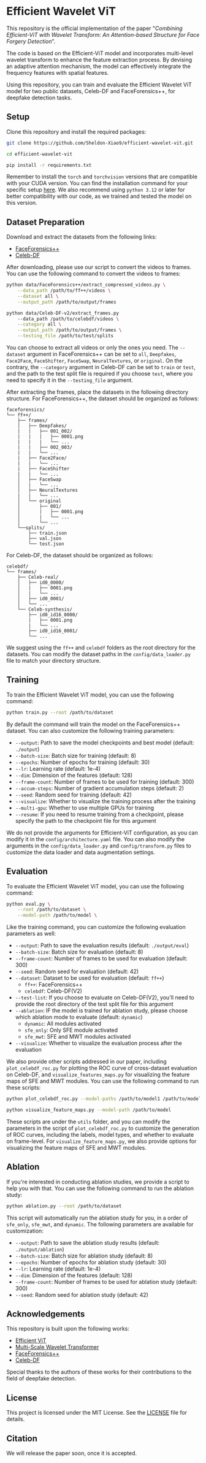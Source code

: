 # Efficient Wavelet ViT

This repository is the official implementation of the paper "_Combining Efficient-ViT with Wavelet Transform: An Attention-based Structure for Face Forgery Detection_". 

The code is based on the Efficient-ViT model and incorporates multi-level wavelet transform to enhance the feature extraction process. By devising an adaptive attention mechanism, the model can effectively integrate the frequency features with spatial features. 

Using this repository, you can train and evaluate the Efficient Wavelet ViT model for two public datasets, Celeb-DF and FaceForensics++, for deepfake detection tasks.

## Setup

Clone this repository and install the required packages:

```bash
git clone https://github.com/Sheldon-Xiao9/efficient-wavelet-vit.git

cd efficient-wavelet-vit

pip install -r requirements.txt
```

Remember to install the `torch` and `torchvision` versions that are compatible with your CUDA version. You can find the installation command for your specific setup [here](https://pytorch.org/get-started/locally/). We also recommend using `python 3.12` or later for better compatibility with our code, as we trained and tested the model on this version.

## Dataset Preparation

Download and extract the datasets from the following links:

- [FaceForensics++](https://github.com/ondyari/FaceForensics/tree/master/dataset)
- [Celeb-DF](https://github.com/yuezunli/celeb-deepfakeforensics)

After downloading, please use our script to convert the videos to frames. You can use the following command to convert the videos to frames:

```bash
python data/FaceForensics++/extract_compressed_videos.py \
    --data_path /path/to/ff++/videos \
    --dataset all \
    --output_path /path/to/output/frames

python data/Celeb-DF-v2/extract_frames.py 
    --data_path /path/to/celebdf/videos \
    --category all \
    --output_path /path/to/output/frames \
    --testing_file /path/to/test/splits
```

You can choose to extract all videos or only the ones you need. The `--dataset` argument in FaceForensics++ can be set to `all`, `Deepfakes`, `Face2Face`, `FaceShifter`, `FaceSwap`, `NeuralTextures`, or `original`. On the contrary, the `--category` argument in Celeb-DF can be set to `train` or `test`, and the path to the test split file is required if you choose `test`, where you need to specify it in the `--testing_file` argument.

After extracting the frames, place the datasets in the following directory structure. For FaceForensics++, the dataset should be organized as follows:

```
faceforensics/
└── ff++/
    ├── frames/
    │   ├── Deepfakes/
    |   |   ├── 001_002/
    |   |   |   ├── 0001.png
    |   |   |   └── ...
    |   |   ├── 002_003/
    |   |   └── ...
    |   ├── Face2Face/
    |   |   └── ...
    |   ├── FaceShifter
    |   |   └── ...
    │   ├── FaceSwap
    │   |   └── ...
    │   ├── NeuralTextures
    |   |   └── ...
    │   └── original
    │       ├── 001/
    │       |   ├── 0001.png
    │       |   └── ...
    │       └── ...
    └──splits/
        ├── train.json
        ├── val.json
        └── test.json
```

For Celeb-DF, the dataset should be organized as follows:

```
celebdf/
└── frames/
    ├── Celeb-real/
    │   ├── id0_0000/
    │   |   ├── 0001.png
    │   |   └── ...
    │   ├── id0_0001/
    │   └── ...
    └── Celeb-synthesis/
        ├── id0_id16_0000/
        |   ├── 0001.png
        |   └── ...
        ├── id0_id16_0001/
        └── ...
```

We suggest using the `ff++` and `celebdf` folders as the root directory for the datasets. You can modify the dataset paths in the `config/data_loader.py` file to match your directory structure.

## Training

To train the Efficient Wavelet ViT model, you can use the following command:

```bash
python train.py --root /path/to/dataset
```

By default the command will train the model on the FaceForensics++ dataset. You can also customize the following training parameters:

- `--output`: Path to save the model checkpoints and best model (default: `./output`)
- `--batch-size`: Batch size for training (default: 8)
- `--epochs`: Number of epochs for training (default: 30)
- `--lr`: Learning rate (default: 1e-4)
- `--dim`: Dimension of the features (default: 128)
- `--frame-count`: Number of frames to be used for training (default: 300)
- `--accum-steps`: Number of gradient accumulation steps (default: 2)
- `--seed`: Random seed for training (default: 42)
- `--visualize`: Whether to visualize the training process after the training
- `--multi-gpu`: Whether to use multiple GPUs for training 
- `--resume`: If you need to resume training from a checkpoint, please specify the path to the checkpoint file for this argument

We do not provide the arguments for Efficient-ViT configuration, as you can modify it in the `config/architecture.yaml` file. You can also modify the arguments in the `config/data_loader.py` and `config/transform.py` files to customize the data loader and data augmentation settings.

## Evaluation

To evaluate the Efficient Wavelet ViT model, you can use the following command:

```bash
python eval.py \
    --root /path/to/dataset \
    --model-path /path/to/model \
```

Like the training command, you can customize the following evaluation parameters as well:

- `--output`: Path to save the evaluation results (default: `./output/eval`)
- `--batch-size`: Batch size for evaluation (default: 8)
- `--frame-count`: Number of frames to be used for evaluation (default: 300)
- `--seed`: Random seed for evaluation (default: 42)
- `--dataset`: Dataset to be used for evaluation (default: `ff++`)
    - `ff++`: FaceForensics++
    - `celebdf`: Celeb-DF(V2)
- `--test-list`: If you choose to evaluate on Celeb-DF(V2), you'll need to provide the root directory of the test split file for this argument
- `--ablation`: IF the model is trained for ablation study, please choose which ablation mode to evaluate (default: `dynamic`)
    - `dynamic`: All modules activated
    - `sfe_only`: Only SFE module activated
    - `sfe_mwt`: SFE and MWT modules activated
- `--visualize`: Whether to visualize the evaluation process after the evaluation

We also provide other scripts addressed in our paper, including `plot_celebdf_roc.py` for plotting the ROC curve of cross-dataset evaluation on Celeb-DF, and `visualize_features_maps.py` for visualizing the feature maps of SFE and MWT modules. You can use the following command to run these scripts:

```bash
python plot_celebdf_roc.py --model-paths /path/to/model1 /path/to/model2

python visualize_feature_maps.py --model-path /path/to/model
```

These scripts are under the `utils` folder, and you can modify the parameters in the script of `plot_celebdf_roc.py` to customize the generation of ROC curves, including the labels, model types, and whether to evaluate on frame-level. For `visualize_feature_maps.py`, we also provide options for visualizing the feature maps of SFE and MWT modules. 

## Ablation

If you're interested in conducting ablation studies, we provide a script to help you with that. You can use the following command to run the ablation study:

```bash
python ablation.py --root /path/to/dataset 
```

This script will automatically run the ablation study for you, in a order of `sfe_only`, `sfe_mwt`, and `dynamic`. The following parameters are available for customization:

- `--output`: Path to save the ablation study results (default: `./output/ablation`)
- `--batch-size`: Batch size for ablation study (default: 8)
- `--epochs`: Number of epochs for ablation study (default: 30)
- `--lr`: Learning rate (default: 1e-4)
- `--dim`: Dimension of the features (default: 128)
- `--frame-count`: Number of frames to be used for ablation study (default: 300)
- `--seed`: Random seed for ablation study (default: 42)

## Acknowledgements
This repository is built upon the following works:

- [Efficient ViT](https://github.com/davide-coccomini/Combining-EfficientNet-and-Vision-Transformers-for-Video-Deepfake-Detection)
- [Multi-Scale Wavelet Transformer](https://arxiv.org/abs/2210.03899)
- [FaceForensics++](https://github.com/ondyari/FaceForensics/tree/master/dataset)
- [Celeb-DF](https://github.com/yuezunli/celeb-deepfakeforensics)

Special thanks to the authors of these works for their contributions to the field of deepfake detection.

## License

This project is licensed under the MIT License. See the [LICENSE](LICENSE) file for details.

## Citation

We will release the paper soon, once it is accepted. 